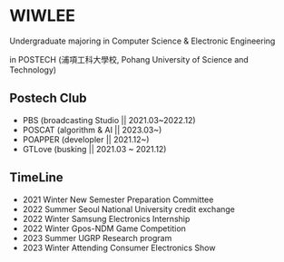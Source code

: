 WIWLEE
====
Undergraduate majoring in Computer Science & Electronic Engineering

in POSTECH (浦項工科大學校, Pohang University of Science and Technology)

## Postech Club
- PBS (broadcasting Studio || 2021.03~2022.12)
- POSCAT (algorithm & AI || 2023.03~)
- POAPPER (developler || 2021.12~)
- GTLove (busking || 2021.03 ~ 2021.12)

## TimeLine
- 2021 Winter New Semester Preparation Committee
- 2022 Summer Seoul National University credit exchange
- 2022 Winter Samsung Electronics Internship
- 2022 Winter Gpos-NDM Game Competition
- 2023 Summer UGRP Research program
- 2023 Winter Attending Consumer Electronics Show
